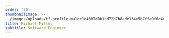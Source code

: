 ```yaml
---
order: '30'
thumbnailImage: >-
  /images/uploads/tf-profile-malec1e4307d0b1cd72b7b8ade134e5b7ffa9f6c4df9d66ba01eeb37068e0fd7d680.svg
title: Michael Miller
subtitle: Software Engineer
---
```


